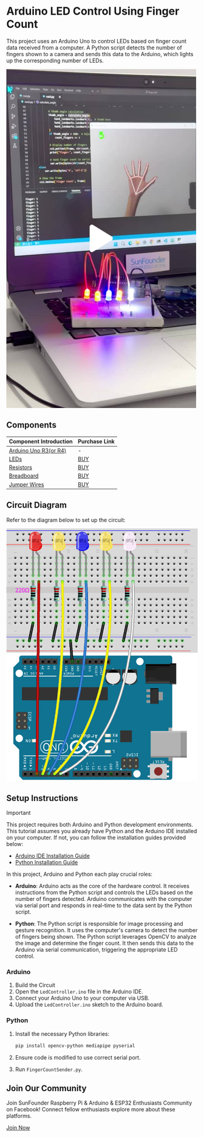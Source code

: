 # Arduino LED Control Using Finger Count

This project uses an Arduino Uno to control LEDs based on finger count data received from a computer. A Python script detects the number of fingers shown to a camera and sends this data to the Arduino, which lights up the corresponding number of LEDs.

[![Arduino LED Control Using Finger Count - SunFounder Tiktok](Pic/HandGestureLEDControl.jpg)](https://www.tiktok.com/@sunfounder_official/video/7406884460253220126 "Arduino LED Control Using Finger Count - SunFounder Tiktok")

## Components

| Component Introduction         | Purchase Link  |
|--------------------------------|----------------|
| [Arduino Uno R3(or R4)](https://docs.sunfounder.com/projects/elite-explorer-kit/en/latest/components/component_uno.html#uno-r4-wifi)       | -              |
| [LEDs](https://docs.sunfounder.com/projects/elite-explorer-kit/en/latest/components/component_led.html#cpn-led)                     | [BUY](https://www.sunfounder.com/products/500pcs-5-colors-x-100pcs-5mm-leds-with-white-red-yellow-green-blue-colors-kit-box?ref=tiktok1&utm_source=github)       |
| [Resistors](https://docs.sunfounder.com/projects/elite-explorer-kit/en/latest/components/component_resistor.html#cpn-resistor)                | [BUY](https://www.sunfounder.com/products/1-4w-resistor-assortment-kit-40-values-400pcs?ref=tiktok1&utm_source=github)       |
| [Breadboard](https://docs.sunfounder.com/projects/elite-explorer-kit/en/latest/components/component_breadboard.html#cpn-breadboard)              | [BUY](https://www.sunfounder.com/products/sunfounder-breadboard-kit?ref=tiktok1&utm_source=github)       |
| [Jumper Wires](https://docs.sunfounder.com/projects/elite-explorer-kit/en/latest/components/component_wires.html#cpn-wires)              | [BUY](https://www.sunfounder.com/products/560pcs-jumper-wire-kit-with-14-lengths?ref=tiktok1&utm_source=github)       |

## Circuit Diagram

Refer to the diagram below to set up the circuit:

![Circuit Diagram](HandGestureLEDControlCircuit.png)

## Setup Instructions

> [!IMPORTANT]
> This project requires both Arduino and Python development environments. This tutorial assumes you already have Python and the Arduino IDE installed on your computer. If not, you can follow the installation guides provided below:

- [Arduino IDE Installation Guide](https://docs.arduino.cc/software/ide/)
- [Python Installation Guide](https://wiki.python.org/moin/BeginnersGuide/Download)

In this project, Arduino and Python each play crucial roles:

- **Arduino**: Arduino acts as the core of the hardware control. It receives instructions from the Python script and controls the LEDs based on the number of fingers detected. Arduino communicates with the computer via serial port and responds in real-time to the data sent by the Python script.

- **Python**: The Python script is responsible for image processing and gesture recognition. It uses the computer's camera to detect the number of fingers being shown. The Python script leverages OpenCV to analyze the image and determine the finger count. It then sends this data to the Arduino via serial communication, triggering the appropriate LED control.

### Arduino

1. Build the Circuit
2. Open the `LedController.ino` file in the Arduino IDE.
3. Connect your Arduino Uno to your computer via USB.
4. Upload the `LedController.ino` sketch to the Arduino board.

### Python

1. Install the necessary Python libraries:

   ```bash
   pip install opencv-python mediapipe pyserial
   ```

2. Ensure code is modified to use correct serial port.
3. Run `FingerCountSender.py`.

## Join Our Community

Join SunFounder Raspberry Pi & Arduino & ESP32 Enthusiasts Community on Facebook! Connect fellow enthusiasts explore more about these platforms.

[Join Now](https://www.facebook.com/share/LDYGqFDKJC7G4V5M/?mibextid=CTbP7E)